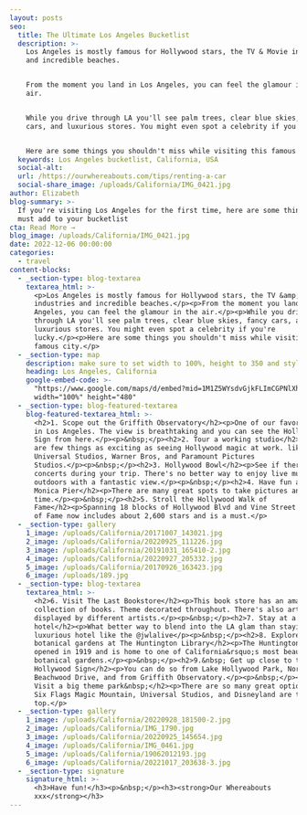 ```yaml
---
layout: posts
seo:
  title: The Ultimate Los Angeles Bucketlist
  description: >-
    Los Angeles is mostly famous for Hollywood stars, the TV & Movie industries
    and incredible beaches.


    From the moment you land in Los Angeles, you can feel the glamour in the
    air.


    While you drive through LA you'll see palm trees, clear blue skies, fancy
    cars, and luxurious stores. You might even spot a celebrity if you're lucky.


    Here are some things you shouldn't miss while visiting this famous city.
  keywords: Los Angeles bucketlist, California, USA
  social-alt:
  url: /https://ourwhereabouts.com/tips/renting-a-car
  social-share_image: /uploads/California/IMG_0421.jpg
author: Elizabeth
blog-summary: >-
  If you're visiting Los Angeles for the first time, here are some things you
  must add to your bucketlist
cta: Read More →
blog_image: /uploads/California/IMG_0421.jpg
date: 2022-12-06 00:00:00
categories:
  - travel
content-blocks:
  - _section-type: blog-textarea
    textarea_html: >-
      <p>Los Angeles is mostly famous for Hollywood stars, the TV &amp; Movie
      industries and incredible beaches.</p><p>From the moment you land in Los
      Angeles, you can feel the glamour in the air.</p><p>While you drive
      through LA you'll see palm trees, clear blue skies, fancy cars, and
      luxurious stores. You might even spot a celebrity if you're
      lucky.</p><p>Here are some things you shouldn't miss while visiting this
      famous city.</p>
  - _section-type: map
    description: make sure to set width to 100%, height to 350 and style to border 2
    heading: Los Angeles, California
    google-embed-code: >-
      "https://www.google.com/maps/d/embed?mid=1M1Z5WYsdvGjkFLImCGPNlXhxR5jYUbA&ehbc=2E312F"
      width="100%" height="480"
  - _section-type: blog-featured-textarea
    blog-featured-textarea_html: >-
      <h2>1. Scope out the Griffith Observatory</h2><p>One of our favorite spots
      in Los Angeles. The view is breathtaking and you can see the Hollywood
      Sign from here.</p><p>&nbsp;</p><h2>2. Tour a working studio</h2><p>There
      are few things as exciting as seeing Hollywood magic at work. like
      Universal Studios, Warner Bros, and Paramount Pictures
      Studios.</p><p>&nbsp;</p><h2>3. Hollywood Bowl</h2><p>See if there are any
      concerts during your trip. There's no better way to enjoy live music
      outdoors with a fantastic view.</p><p>&nbsp;</p><h2>4. Have fun at Santa
      Monica Pier</h2><p>There are many great spots to take pictures and spend
      time.</p><p>&nbsp;</p><h2>5. Stroll the Hollywood Walk of
      Fame</h2><p>Spanning 18 blocks of Hollywood Blvd and Vine Street the Walk
      of Fame now includes about 2,600 stars and is a must.</p>
  - _section-type: gallery
    1_image: /uploads/California/20171007_143021.jpg
    2_image: /uploads/California/20220925_111226.jpg
    3_image: /uploads/California/20191031_165410-2.jpg
    4_image: /uploads/California/20220927_205332.jpg
    5_image: /uploads/California/20170926_163423.jpg
    6_image: /uploads/189.jpg
  - _section-type: blog-textarea
    textarea_html: >-
      <h2>6. Visit The Last Bookstore</h2><p>This book store has an amazing
      collection of books. Theme decorated throughout. There's also art
      displayed by different artists.</p><p>&nbsp;</p><h2>7. Stay at a luxurious
      hotel</h2><p>What better way to blend into the LA glam than staying at a
      luxurious hotel like the @jwlalive</p><p>&nbsp;</p><h2>8. Explore the
      botanical gardens at The Huntington Library</h2><p>The Huntington Library
      opened in 1919 and is home to one of California&rsquo;s most beautiful
      botanical gardens.</p><p>&nbsp;</p><h2>9.&nbsp; Get up close to the
      Hollywood Sign</h2><p>You can do so from Lake Hollywood Park, North
      Beachwood Drive, and from Griffith Observatory.</p><p>&nbsp;</p><h2>10.
      Visit a big theme park&nbsp;</h2><p>There are so many great options, but
      Six Flags Magic Mountain, Universal Studios, and Disneyland are the
      top.</p>
  - _section-type: gallery
    1_image: /uploads/California/20220928_181500-2.jpg
    2_image: /uploads/California/IMG_1790.jpg
    3_image: /uploads/California/20220925_145654.jpg
    4_image: /uploads/California/IMG_0461.jpg
    5_image: /uploads/California/19062012193.jpg
    6_image: /uploads/California/20221017_203638-3.jpg
  - _section-type: signature
    signature_html: >-
      <h3>Have fun!</h3><p>&nbsp;</p><h3><strong>Our Whereabouts
      xxx</strong></h3>
---
```

